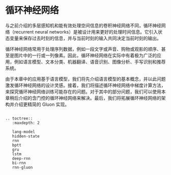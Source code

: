 # 循环神经网络

与之前介绍的多层感知机和能有效处理空间信息的卷积神经网络不同，循环神经网络（recurrent neural networks）是被设计用来更好的处理时间信息。它引入状态变量来保存过去时刻的信息，并与当前时刻的输入共同决定当前时刻的输出。

循环神经网络常用于处理序列数据，例如一段文字或声音、购物或观影的顺序、甚至是图片中的一行或一列像素。因此，循环神经网络在实际中有着极为广泛的应用，例如语言模型、文本分类、机器翻译、语音识别、图像分析、手写识别和推荐系统。

由于本章中的应用基于语言模型，我们将先介绍语言模型的基本概念，并以此问题激发循环神经网络的设计灵感。接着，我们将描述循环神经网络中梯度计算方法，来探究循环神经网络训练可能存在的问题。对于其中的部分问题，我们可以使用本章稍后介绍的含门控的循环神经网络来解决。最后，我们将拓展循环神经网络的架构并介绍更精简的 Gluon 实现。

```{.python .input .eval_rst}

.. toctree::
   :maxdepth: 2

   lang-model
   hidden-state
   rnn
   bptt
   gru
   lstm
   deep-rnn
   bi-rnn
   rnn-gluon
```
